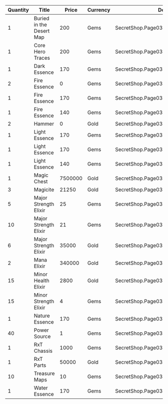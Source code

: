 | Quantity | Title | Price | Currency |  Dev Name |
| -------- | ----- | ----- | -------- |  -------- |
| 1 | Buried in the Desert Map | 200 | Gems | SecretShop.Page03.TreasureMap.17 |
| 1 | Core Hero Traces | 200 | Gems | SecretShop.Page03.UnderworldTrader.39 |
| 1 | Dark Essence | 170 | Gems | SecretShop.Page03.Shard.16 |
| 2 | Fire Essence | 0 | Gems | SecretShop.Page03.Free.31 |
| 1 | Fire Essence | 170 | Gems | SecretShop.Page03.Reagent.51 |
| 1 | Fire Essence | 140 | Gems | SecretShop.Page03.UnderworldTrader.41 |
| 2 | Hammer | 0 | Gold | SecretShop.Page03.Free.24 |
| 1 | Light Essence | 170 | Gems | SecretShop.Page03.Reagent.53 |
| 1 | Light Essence | 170 | Gems | SecretShop.Page03.Shard.18 |
| 1 | Light Essence | 140 | Gems | SecretShop.Page03.UnderworldTrader.42 |
| 1 | Magic Chest | 7500000 | Gold | SecretShop.Page03.CharShard.17 |
| 3 | Magicite | 21250 | Gold | SecretShop.Page03.Ore.03 |
| 5 | Major Strength Elixir | 25 | Gems | SecretShop.Page03.Elixir.19 |
| 10 | Major Strength Elixir | 21 | Gems | SecretShop.Page03.UnderworldTrader.36 |
| 6 | Major Strength Elixir | 35000 | Gold | SecretShop.Page03.UnderworldTraderGold.09 |
| 2 | Mana Elixir | 340000 | Gold | SecretShop.Page03.Elixir.13 |
| 15 | Minor Health Elixir | 2800 | Gold | SecretShop.Page03.UnderworldTraderGold.08 |
| 15 | Minor Strength Elixir | 4 | Gems | SecretShop.Page03.Elixir.20 |
| 1 | Nature Essence | 170 | Gems | SecretShop.Page03.Reagent.55 |
| 40 | Power Source | 1 | Gems | SecretShop.Page03.UnderworldTrader.49 |
| 1 | RxT Chassis | 1000 | Gems | SecretShop.Page03.Misc.20 |
| 1 | RxT Parts | 50000 | Gold | SecretShop.Page03.Misc.18 |
| 10 | Treasure Maps | 10 | Gems | SecretShop.Page03.TreasureMap.13 |
| 1 | Water Essence | 170 | Gems | SecretShop.Page03.Reagent.48 |
